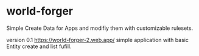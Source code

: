 # world-forger
Simple Create Data for Apps and modifiy them with customizable rulesets.


version 0.1 https://world-forger-2.web.app/ 
simple application with basic Entity create and list fufill.
